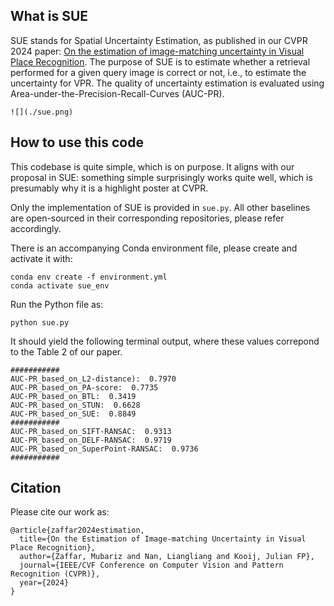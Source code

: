 ## What is SUE
SUE stands for Spatial Uncertainty Estimation, as published in our CVPR 2024 paper: [On the estimation of image-matching uncertainty in Visual Place Recognition](https://arxiv.org/abs/2404.00546). The purpose of SUE is to estimate whether a retrieval performed for a given query image is correct or not, i.e., to estimate the uncertainty for VPR. The quality of uncertainty estimation is evaluated using Area-under-the-Precision-Recall-Curves (AUC-PR).

```
![](./sue.png)
```

## How to use this code
This codebase is quite simple, which is on purpose. It aligns with our proposal in SUE: something simple surprisingly works quite well, which is presumably why it is a highlight poster at CVPR.

Only the implementation of SUE is provided in `sue.py`. All other baselines are open-sourced in their corresponding repositories, please refer accordingly.

There is an accompanying Conda environment file, please create and activate it with:

    conda env create -f environment.yml
    conda activate sue_env
Run the Python file as:

    python sue.py
It should yield the following terminal output, where these values correpond to the Table 2 of our paper.

    ###########
    AUC-PR_based_on_L2-distance):  0.7970
    AUC-PR_based_on_PA-score:  0.7735
    AUC-PR_based_on_BTL:  0.3419
    AUC-PR_based_on_STUN:  0.6628
    AUC-PR_based_on_SUE:  0.8849
    ###########
    AUC-PR_based_on_SIFT-RANSAC:  0.9313
    AUC-PR_based_on_DELF-RANSAC:  0.9719
    AUC-PR_based_on_SuperPoint-RANSAC:  0.9736
    ###########
## Citation
Please cite our work as:

    @article{zaffar2024estimation,
      title={On the Estimation of Image-matching Uncertainty in Visual Place Recognition},
      author={Zaffar, Mubariz and Nan, Liangliang and Kooij, Julian FP},
      journal={IEEE/CVF Conference on Computer Vision and Pattern Recognition (CVPR)},
      year={2024}
    }

